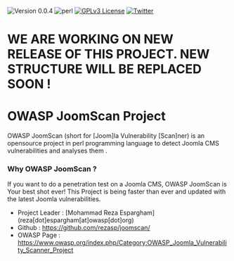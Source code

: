 ![Version 0.0.4](https://img.shields.io/badge/Version-0.0.4-green.svg)
![perl](https://img.shields.io/badge/Perl-5.x-yellow.svg)
[![GPLv3 License](https://img.shields.io/badge/License-GPLv3-red.svg)](https://github.com/rezasp/joomscan/blob/master/LICENSE)
[![Twitter](https://img.shields.io/badge/Twitter-@OWASP_JoomScan-blue.svg)](http://www.twitter.com/OWASP_JoomScan)


WE ARE WORKING ON NEW RELEASE OF THIS PROJECT. NEW STRUCTURE WILL BE REPLACED SOON !
======

OWASP JoomScan Project
======

OWASP JoomScan  (short for [Joom]la Vulnerability [Scan]ner)  is an opensource project in perl programming language to detect Joomla CMS vulnerabilities and analyses them .

### Why OWASP JoomScan  ?

If you want to do a penetration test on a Joomla CMS, OWASP JoomScan  is Your best shot ever!
This Project is being faster than ever and updated with the latest Joomla vulnerabilities.



*    Project Leader     :   [Mohammad Reza Espargham] (reza[dot]espargham[at]owasp[dot]org)
*    Github      :   https://github.com/rezasp/joomscan/
*    OWASP Page : https://www.owasp.org/index.php/Category:OWASP_Joomla_Vulnerability_Scanner_Project

